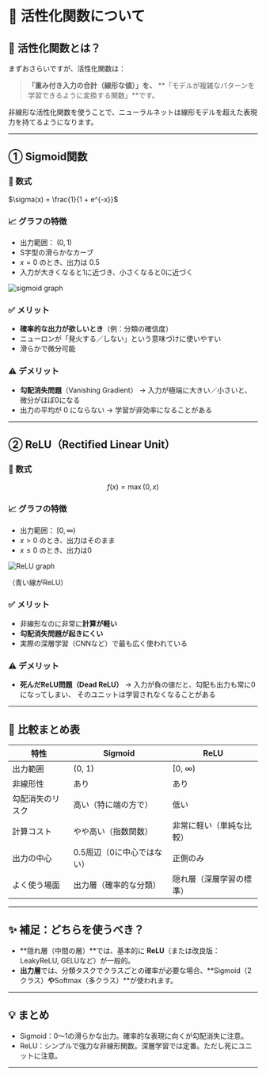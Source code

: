 
# 📘 活性化関数について

## 🔹 活性化関数とは？

まずおさらいですが、活性化関数は：

> **「重み付き入力の合計（線形な値）」を、**
> \*\*「モデルが複雑なパターンを学習できるように変換する関数」\*\*です。

非線形な活性化関数を使うことで、ニューラルネットは線形モデルを超えた表現力を持てるようになります。

---

## ① Sigmoid関数

### 📌 数式


$\sigma(x) = \frac{1}{1 + e^{-x}}$

### 📈 グラフの特徴

* 出力範囲： $(0, 1)$
* S字型の滑らかなカーブ
* $x = 0$ のとき、出力は 0.5
* 入力が大きくなると1に近づき、小さくなると0に近づく

![sigmoid graph](https://upload.wikimedia.org/wikipedia/commons/8/88/Logistic-curve.svg)

### ✅ メリット

* **確率的な出力が欲しいとき**（例：分類の確信度）
* ニューロンが「発火する／しない」という意味づけに使いやすい
* 滑らかで微分可能

### ⚠️ デメリット

* **勾配消失問題**（Vanishing Gradient）
  → 入力が極端に大きい／小さいと、微分がほぼ0になる
* 出力の平均が 0 にならない → 学習が非効率になることがある

---

## ② ReLU（Rectified Linear Unit）

### 📌 数式

$$
f(x) = \max(0, x)
$$

### 📈 グラフの特徴

* 出力範囲： $[0, \infty)$
* $x > 0$ のとき、出力はそのまま
* $x \leq 0$ のとき、出力は0

![ReLU graph](https://upload.wikimedia.org/wikipedia/commons/6/6c/Rectifier_and_softplus_functions.svg)

（青い線がReLU）

### ✅ メリット

* 非線形なのに非常に**計算が軽い**
* **勾配消失問題が起きにくい**
* 実際の深層学習（CNNなど）で最も広く使われている

### ⚠️ デメリット

* **死んだReLU問題（Dead ReLU）**
  → 入力が負の値だと、勾配も出力も常に0になってしまい、
  そのユニットは学習されなくなることがある

---

## 🔄 比較まとめ表

| 特性       | Sigmoid         | ReLU         |
| -------- | --------------- | ------------ |
| 出力範囲     | (0, 1)          | \[0, ∞)      |
| 非線形性     | あり              | あり           |
| 勾配消失のリスク | 高い（特に端の方で）      | 低い           |
| 計算コスト    | やや高い（指数関数）      | 非常に軽い（単純な比較） |
| 出力の中心    | 0.5周辺（0に中心ではない） | 正側のみ         |
| よく使う場面   | 出力層（確率的な分類）     | 隠れ層（深層学習の標準） |

---

## ✨ 補足：どちらを使うべき？

* \*\*隠れ層（中間の層）\*\*では、基本的に **ReLU**（または改良版：LeakyReLU, GELUなど）が一般的。
* **出力層**では、分類タスクでクラスごとの確率が必要な場合、\*\*Sigmoid（2クラス）**や**Softmax（多クラス）\*\*が使われます。

---

## 💡 まとめ

* Sigmoid：0～1の滑らかな出力。確率的な表現に向くが勾配消失に注意。
* ReLU：シンプルで強力な非線形関数。深層学習では定番。ただし死にユニットに注意。

---
